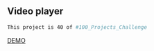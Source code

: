 ## Video player

```bash
This project is 40 of #100_Projects_Challenge
```

[DEMO](https://100.yablonev.art/40)
